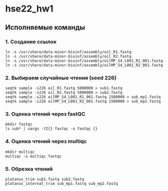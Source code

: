 # hse22_hw1

## Исполняемые команды

### 1. Создание ссылок
```
ln -s /usr/share/data-minor-bioinf/assembly/oil_R1.fastq
ln -s /usr/share/data-minor-bioinf/assembly/oil_R2.fastq
ln -s /usr/share/data-minor-bioinf/assembly/oilMP_S4_L001_R1_001.fastq
ln -s /usr/share/data-minor-bioinf/assembly/oilMP_S4_L001_R2_001.fastq
```

### 2. Выбираем случайные чтения (seed 226)
```
seqtk sample -s226 oil_R1.fastq 5000000 > sub1.fastq
seqtk sample -s226 oil_R2.fastq 5000000 > sub2.fastq
seqtk sample -s226 oilMP_S4_L001_R1_001.fastq 1500000 > sub_mp1.fastq
seqtk sample -s226 oilMP_S4_L001_R2_001.fastq 1500000 > sub_mp2.fastq
```

### 3. Оценка чтений через fastQC
```
mkdir fastqc
ls sub* | xargs -tI{} fastqc -o fastqc {}
```

### 4. Оценка чтений через multiqc
```
mkdir multiqc
multiqc -o multiqc fastqc
```

### 5. Обрезка чтений
```
platanus_trim sub1.fastq sub2.fastq
platanus_internal_trim sub_mp1.fastq sub_mp2.fastq
```
